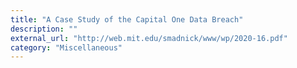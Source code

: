 ```yaml
---
title: "A Case Study of the Capital One Data Breach"
description: ""
external_url: "http://web.mit.edu/smadnick/www/wp/2020-16.pdf"
category: "Miscellaneous"
---
```

